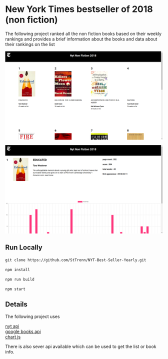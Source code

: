 # New York Times bestseller of 2018 (non fiction)

The following project ranked all the non fiction books based on their weekly rankings and provides a brief information about the books and data about their rankings on the list 

![screenshot](./pic2.png)

![screenshot](./pic1.png)

## Run Locally

`git clone https://github.com/StTronn/NYT-Best-Seller-Yearly.git`

`npm install`

`npm run build`

`npm start`

## Details 

The following project uses 

[nyt api]('https://developer.nytimes.com/')  
[google books api]('https://developers.google.com/books/')  
[chart js]('https://www.chartjs.org/')  

There is also sever api available which can be used to get the list or book info.

